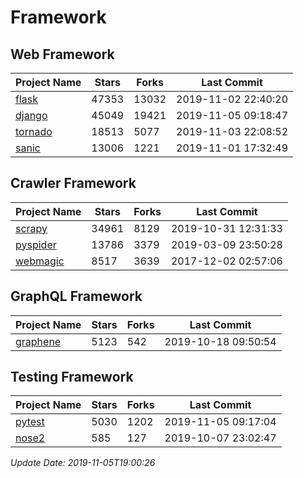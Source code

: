 # Framework

## Web Framework

| Project Name | Stars | Forks | Last Commit |
| ------------ | ----- | ----- | ----------- |
| [flask](https://github.com/pallets/flask) | 47353 | 13032 | 2019-11-02 22:40:20 |
| [django](https://github.com/django/django) | 45049 | 19421 | 2019-11-05 09:18:47 |
| [tornado](https://github.com/tornadoweb/tornado) | 18513 | 5077 | 2019-11-03 22:08:52 |
| [sanic](https://github.com/huge-success/sanic) | 13006 | 1221 | 2019-11-01 17:32:49 |

## Crawler Framework

| Project Name | Stars | Forks | Last Commit |
| ------------ | ----- | ----- | ----------- |
| [scrapy](https://github.com/scrapy/scrapy) | 34961 | 8129 | 2019-10-31 12:31:33 |
| [pyspider](https://github.com/binux/pyspider) | 13786 | 3379 | 2019-03-09 23:50:28 |
| [webmagic](https://github.com/code4craft/webmagic) | 8517 | 3639 | 2017-12-02 02:57:06 |

## GraphQL Framework

| Project Name | Stars | Forks | Last Commit |
| ------------ | ----- | ----- | ----------- |
| [graphene](https://github.com/graphql-python/graphene) | 5123 | 542 | 2019-10-18 09:50:54 |

## Testing Framework

| Project Name | Stars | Forks | Last Commit |
| ------------ | ----- | ----- | ----------- |
| [pytest](https://github.com/pytest-dev/pytest) | 5030 | 1202 | 2019-11-05 09:17:04 |
| [nose2](https://github.com/nose-devs/nose2) | 585 | 127 | 2019-10-07 23:02:47 |

*Update Date: 2019-11-05T19:00:26*
